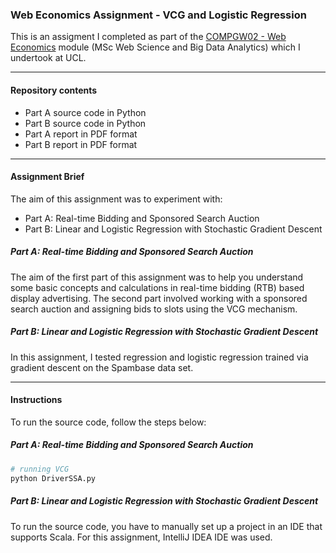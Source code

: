 ### Web Economics Assignment - VCG and Logistic Regression

This is an assigment I completed as part of the [COMPGW02 - Web Economics](http://www.cs.ucl.ac.uk/teaching_learning/syllabus/msc_web_science_and_big_data_analytics/gw02_web_economics/) module (MSc Web Science and Big Data Analytics) which I undertook at UCL.

---

#### Repository contents

* Part A source code in Python
* Part B source code in Python
* Part A report in PDF format
* Part B report in PDF format

---

#### Assignment Brief

The aim of this assignment was to experiment with:

* Part A: Real-time Bidding and Sponsored Search Auction
* Part B: Linear and Logistic Regression with Stochastic Gradient Descent

##### Part A: Real-time Bidding and Sponsored Search Auction

The aim of the first part of this assignment was to help you understand some basic concepts and calculations in real-time
bidding (RTB) based display advertising. The second part involved working with a sponsored search auction and assigning bids to slots using the VCG mechanism.


##### Part B: Linear and Logistic Regression with Stochastic Gradient Descent

In this assignment, I tested regression and logistic regression trained via gradient descent on the Spambase data set.

---

#### Instructions

To run the source code, follow the steps below:

##### Part A: Real-time Bidding and Sponsored Search Auction

```bash
# running VCG
python DriverSSA.py
```

##### Part B: Linear and Logistic Regression with Stochastic Gradient Descent

To run the source code, you have to manually set up a project in an IDE that supports Scala. For this assignment, IntelliJ IDEA IDE was used.
